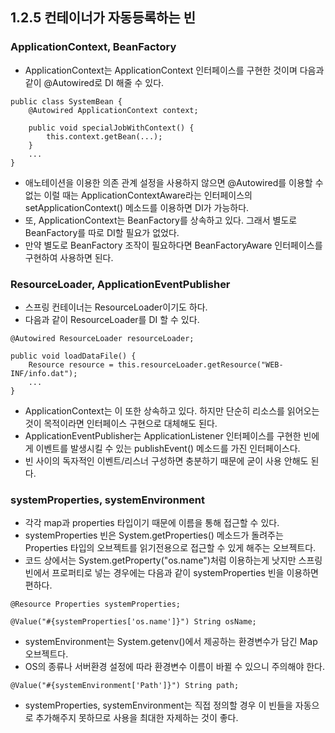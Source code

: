 ## 1.2.5 컨테이너가 자동등록하는 빈

### ApplicationContext, BeanFactory
- ApplicationContext는 ApplicationContext 인터페이스를 구현한 것이며 다음과 같이 @Autowired로 DI 해줄 수 있다.
```
public class SystemBean {
	@Autowired ApplicationContext context;

	public void specialJobWithContext() {
		this.context.getBean(...);
	}
	...
}
```
- 애노테이션을 이용한 의존 관계 설정을 사용하지 않으면 @Autowired를 이용할 수 없는 이럴 때는 ApplicationContextAware라는 인터페이스의 setApplicationContext() 메소드를 이용하면 DI가 가능하다.
- 또, ApplicationContext는 BeanFactory를 상속하고 있다. 그래서 별도로 BeanFactory를 따로 DI할 필요가 없었다.
- 만약 별도로 BeanFactory 조작이 필요하다면 BeanFactoryAware 인터페이스를 구현하여 사용하면 된다.

### ResourceLoader, ApplicationEventPublisher
- 스프링 컨테이너는 ResourceLoader이기도 하다.
- 다음과 같이 ResourceLoader를 DI 할 수 있다.
```
@Autowired ResourceLoader resourceLoader;

public void loadDataFile() {
	Resource resource = this.resourceLoader.getResource("WEB-INF/info.dat");
	...
}
```
- ApplicationContext는 이 또한 상속하고 있다. 하지만 단순히 리소스를 읽어오는 것이 목적이라면 인터페이스 구현으로 대체해도 된다.
- ApplicationEventPublisher는 ApplicationListener 인터페이스를 구현한 빈에게 이벤트를 발생시킬 수 있는 publishEvent() 메소드를 가진 인터페이스다.
- 빈 사이의 독자적인 이벤트/리스너 구성하면 충분하기 때문에 굳이 사용 안해도 된다.

### systemProperties, systemEnvironment
- 각각 map과 properties 타입이기 때문에 이름을 통해 접근할 수 있다.
- systemProperties 빈은 System.getProperties() 메소드가 돌려주는 Properties 타입의 오브젝트를 읽기전용으로 접근할 수 있게 해주는 오브젝트다.
- 코드 상에서는 System.getProperty("os.name")처럼 이용하는게 낫지만 스프링 빈에서 프로퍼티로 넣는 경우에는 다음과 같이 systemProperties 빈을 이용하면 편하다.
```
@Resource Properties systemProperties;
```
```
@Value("#{systemProperties['os.name']}") String osName;
```
- systemEnvironment는 System.getenv()에서 제공하는 환경변수가 담긴 Map 오브젝트다.
- OS의 종류나 서버환경 설정에 따라 환경변수 이름이 바뀔 수 있으니 주의해야 한다.
```
@Value("#{systemEnvironment['Path']}") String path;
```
- systemProperties, systemEnvironment는 직접 정의할 경우 이 빈들을 자동으로 추가해주지 못하므로 사용을 최대한 자제하는 것이 좋다.
